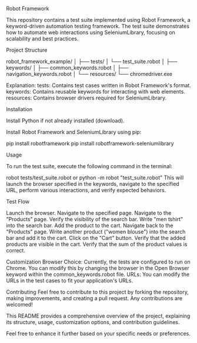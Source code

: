Robot Framework 

This repository contains a test suite implemented using Robot Framework, a keyword-driven automation testing framework. The test suite demonstrates how to automate web interactions using SeleniumLibrary, focusing on scalability and best practices.

Project Structure

robot_framework_example/
│
├── tests/
│   └── test_suite.robot
│
├── keywords/
│   ├── common_keywords.robot
│   ├── navigation_keywords.robot
│
└── resources/
    └── chromedriver.exe
    
Explanation:
tests: Contains test cases written in Robot Framework's format.
keywords: Contains reusable keywords for interacting with web elements.
resources: Contains browser drivers required for SeleniumLibrary.

Installation

Install Python if not already installed (download).

Install Robot Framework and SeleniumLibrary using pip:

pip install robotframework
pip install robotframework-seleniumlibrary

Usage

To run the test suite, execute the following command in the terminal:

robot tests/test_suite.robot or  python -m robot "test_suite.robot"
This will launch the browser specified in the keywords, navigate to the specified URL, perform various interactions, and verify expected behaviors.

Test Flow

Launch the browser.
Navigate to the specified page.
Navigate to the "Products" page.
Verify the visibility of the search bar.
Write "men tshirt" into the search bar.
Add the product to the cart.
Navigate back to the "Products" page.
Write another product ("women blouse") into the search bar and add it to the cart.
Click on the "Cart" button.
Verify that the added products are visible in the cart.
Verify that the sum of the product values is correct.

Customization
Browser Choice: Currently, the tests are configured to run on Chrome. You can modify this by changing the browser in the Open Browser keyword within the common_keywords.robot file.
URLs: You can modify the URLs in the test cases to fit your application's URLs.

Contributing
Feel free to contribute to this project by forking the repository, making improvements, and creating a pull request. Any contributions are welcomed!

This README provides a comprehensive overview of the project, explaining its structure, usage, customization options, and contribution guidelines.

Feel free to enhance it further based on your specific needs or preferences.
